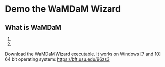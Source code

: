 # Demo the WaMDaM Wizard

## What is WaMDaM




1. 

2. 


Download the WaMDaM Wizard executable. It works on Windows [7 and 10] 64 bit operating systems 
https://bft.usu.edu/96zs3



